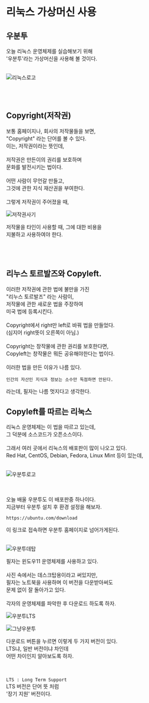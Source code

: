 # 리눅스 가상머신 사용
## 우분투
오늘 리눅스 운영체제를 실습해보기 위해<br/>
'우분투'라는 가상머신을 사용해 볼 것이다.<br/>
<br/>

![리눅스로고](https://github.com/user-attachments/assets/c1d4a225-f49c-444c-bec2-309ecd378195)

<br/>
<br/>

## Copyright(저작권)

보통 홈페이지나, 회사의 저작물들을 보면,<br/>
"Copyright" 라는 단어를 볼 수 있다.<br/>
이는, 저작권이라는 뜻인데,<br/>
<br/>
저작권은 만든이의 권리를 보호하며<br/>
문화를 발전시키는 법이다.<br/>
<br/>
어떤 사람이 무언갈 만들고,<br/>
그것에 관한 지식 재산권을 부여한다.<br/>
<br/>
그렇게 저작권이 주어졌을 때,<br/>

![저작권사기](https://github.com/user-attachments/assets/3c2a7a18-9ee6-4fa9-9df4-80c71dd9a04b)


저작물을 타인이 사용할 때, 그에 대한 비용을<br/>
지불하고 사용하여야 한다.<br/>
<br/>
<br/>
<br/>

## 리누스 토르발즈와 Copyleft.

이러한 저작권에 관한 법에 불만을 가진<br/>
"리누스 토르발즈" 라는 사람이,<br/>
저작물에 관한 새로운 법을 주장하여<br/>
미국 법에 등록시킨다.<br/>
<br/>
Copyright에서 right만 left로 바꿔 법을 만들었다.<br/>
(심지어 right뜻이 오른쪽이 아님.)<br/>
<br/>
Copyright는 창작물에 관한 권리를 보호한다면,<br/>
Copyleft는 창작물은 뭐든 공유해야한다는 법이다.<br/>
<br/>
이러한 법을 만든 이유가 나름 있다.<br/>

```
인간의 자산인 지식과 정보는 소수만 독점하면 안된다.
```
라는데, 필자는 나름 멋지다고 생각한다.<br/>

## Copyleft를 따르는 리눅스

리눅스 운영체제는 이 법을 따르고 있는데,<br/>
그 덕분에 소스코드가 오픈소스이다.<br/>
<br/>
그래서 여러 곳에서 리눅스의 배포판이 많이 나오고 있다.<br/>
Red Hat, CentOS, Debian, Fedora, Linux Mint 등이 있는데,<br/>
<br/>

![우분투로고](https://github.com/user-attachments/assets/bd0e11c0-41fa-426f-a0a4-5e5b3501620a)

<br/>
<br/>
오늘 배울 우분투도 이 배포판중 하나이다.<br/>
지금부터 우분투 설치 후 환경 설정을 해보자.
<br/>

```
https://ubuntu.com/download
```
이 링크로 접속하면 우분투 홈페이지로 넘어가게된다.<br/>
<br/>

![우분투데탑](https://github.com/user-attachments/assets/9496edbc-777b-4520-b78a-d3d51961a590)

필자는 윈도우11 운영체제를 사용하고 있다.<br/>
<br/>
사진 속에서는 데스크탑용이라고 써있지만,<br/>
필자는 노트북을 사용하며 이 버전을 다운받아써도<br/>
문제 없이 잘 돌아가고 있다.<br/>
<br/>
각자의 운영체제를 파악한 후 다운로드 하도록 하자.<br/>

![우분투LTS](https://github.com/user-attachments/assets/2791403b-e09c-4838-8d08-c773a57d12ba)

![그냥우분투](https://github.com/user-attachments/assets/6c9f2b9b-9f6b-4147-a9d9-5d6eb4383ebe)

다운로드 버튼을 누르면 이렇게 두 가지 버전이 있다.<br/>
LTS냐, 일반 버전이냐 차인데<br/>
어떤 차이인지 알아보도록 하자.<br/>
<br/>
<br/>

``
LTS : Long Term Support
``
<br/>
LTS 버전은 단어 뜻 처럼<br/>
'장기 지원' 버전이다.<br/>
<br/>
















